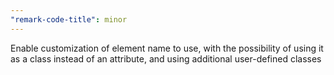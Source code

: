```yaml
---
"remark-code-title": minor
---
```


Enable customization of element name to use, with the possibility of using it as a class instead of an attribute, and using additional user-defined classes
